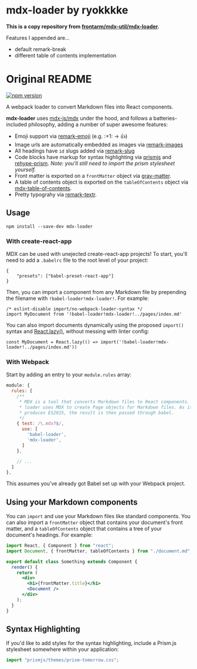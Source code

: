 # mdx-loader by ryokkkke

**This is a copy repository from [frontarm/mdx-util/mdx-loader](https://github.com/frontarm/mdx-util/tree/master/packages/mdx-loader).**

Features I appended are...

- default remark-break
- different table of contents implementation

# Original README

[![npm version](https://img.shields.io/npm/v/mdx-loader.svg)](https://www.npmjs.com/package/mdx-loader)

A webpack loader to convert Markdown files into React components.

**mdx-loader** uses [mdx-js/mdx](https://github.com/mdx-js/mdx) under the hood, and follows a batteries-included philosophy, adding a number of super awesome features:

- Emoji support via [remark-emoji](https://www.npmjs.com/package/remark-emoji) (e.g. \:+1\: -> :+1:)
- Image urls are automatically embedded as images via [remark-images](https://www.npmjs.com/package/remark-images)
- All headings have `id` slugs added via [remark-slug](https://github.com/remarkjs/remark-slug)
- Code blocks have markup for syntax highlighting via [prismjs](https://prismjs.com/) and [rehype-prism](https://github.com/mapbox/rehype-prism). _Note: you'll still need to import the prism stylesheet yourself._
- Front matter is exported on a `frontMatter` object via [gray-matter](https://github.com/jonschlinkert/gray-matter).
- A table of contents object is exported on the `tableOfContents` object via [mdx-table-of-contents](./packages/mdx-table-of-contents).
- Pretty typograhy via [remark-textr](https://github.com/remarkjs/remark-textr).

## Usage

```
npm install --save-dev mdx-loader
```

### With create-react-app

MDX can be used with unejected create-react-app projects! To start, you'll need to add a `.babelrc` file to the root level of your project:

```
{
    "presets": ["babel-preset-react-app"]
}
```

Then, you can import a component from any Markdown file by prepending the filename with `!babel-loader!mdx-loader!`. For example:

```
/* eslint-disable import/no-webpack-loader-syntax */
import MyDocument from '!babel-loader!mdx-loader!../pages/index.md'
```

You can also import documents dynamically using the proposed `import()` syntax and [React.lazy()](https://reactjs.org/docs/code-splitting.html#reactlazy), without messing with linter config:

```
const MyDocument = React.lazy(() => import('!babel-loader!mdx-loader!../pages/index.md'))
```

### With Webpack

Start by adding an entry to your `module.rules` array:

```js
module: {
  rules: [
    /**
     * MDX is a tool that converts Markdown files to React components. This
     * loader uses MDX to create Page objects for Markdown files. As it
     * produces ES2015, the result is then passed through babel.
     */
    { test: /\.mdx?$/,
      use: [
        'babel-loader',
        'mdx-loader',
      ]
    },

    // ...
  ]
},
```

This assumes you've already got Babel set up with your Webpack project.

## Using your Markdown components

You can `import` and use your Markdown files like standard components. You can also import a `frontMatter` object that contains your document's front matter, and a `tableOfContents` object that contains a tree of your document's headings. For example:

```jsx
import React, { Component } from "react";
import Document, { frontMatter, tableOfContents } from "./document.md";

export default class Something extends Component {
  render() {
    return (
      <div>
        <h1>{frontMatter.title}</h1>
        <Document />
      </div>
    );
  }
}
```

## Syntax Highlighting

If you'd like to add styles for the syntax highlighting, include a Prism.js stylesheet somewhere within your application:

```js
import "prismjs/themes/prism-tomorrow.css";
```
